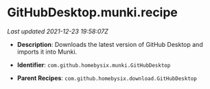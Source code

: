 # GitHubDesktop.munki.recipe

_Last updated 2021-12-23 19:58:07Z_

- **Description**: Downloads the latest version of GitHub Desktop and imports it into Munki.

- **Identifier**: `com.github.homebysix.munki.GitHubDesktop`

- **Parent Recipes**: `com.github.homebysix.download.GitHubDesktop`